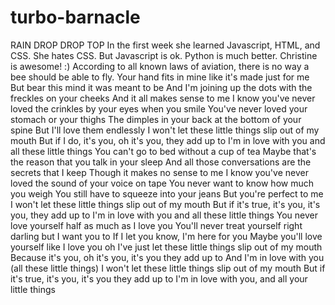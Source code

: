 # turbo-barnacle
RAIN DROP DROP TOP
In the first week she learned Javascript, HTML, and CSS.
She hates CSS.
But Javascript is ok.
Python is much better.
Christine is awesome! :)
According to all known laws of aviation, there is no way a bee should be able to fly.
Your hand fits in mine like it's made just for me
But bear this mind it was meant to be
And I'm joining up the dots with the freckles on your cheeks
And it all makes sense to me
I know you've never loved the crinkles by your eyes when you smile
You've never loved your stomach or your thighs
The dimples in your back at the bottom of your spine
But I'll love them endlessly
I won't let these little things slip out of my mouth
But if I do, it's you, oh it's you, they add up to
I'm in love with you and all these little things
You can't go to bed without a cup of tea
Maybe that's the reason that you talk in your sleep
And all those conversations are the secrets that I keep
Though it makes no sense to me
I know you've never loved the sound of your voice on tape
You never want to know how much you weigh
You still have to squeeze into your jeans
But you're perfect to me
I won't let these little things slip out of my mouth
But if it's true, it's you, it's you, they add up to
I'm in love with you and all these little things
You never love yourself half as much as I love you
You'll never treat yourself right darling but I want you to
If I let you know, I'm here for you
Maybe you'll love yourself like I love you oh
I've just let these little things slip out of my mouth
Because it's you, oh it's you, it's you they add up to
And I'm in love with you (all these little things)
I won't let these little things slip out of my mouth
But if it's true, it's you, it's you they add up to
I'm in love with you, and all your little things
